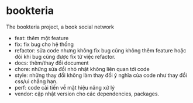 # bookteria
The bookteria project, a book social network

- feat: thêm một feature
- fix: fix bug cho hệ thống
- refactor: sửa code nhưng không fix bug cũng không thêm feature hoặc đôi khi bug cũng được fix từ việc refactor.
- docs: thêm/thay đổi document
- chore: những sửa đổi nhỏ nhặt không liên quan tới code
- style: những thay đổi không làm thay đổi ý nghĩa của code như thay đổi css/ui chẳng hạn.
- perf: code cải tiến về mặt hiệu năng xử lý
- vendor: cập nhật version cho các dependencies, packages.
